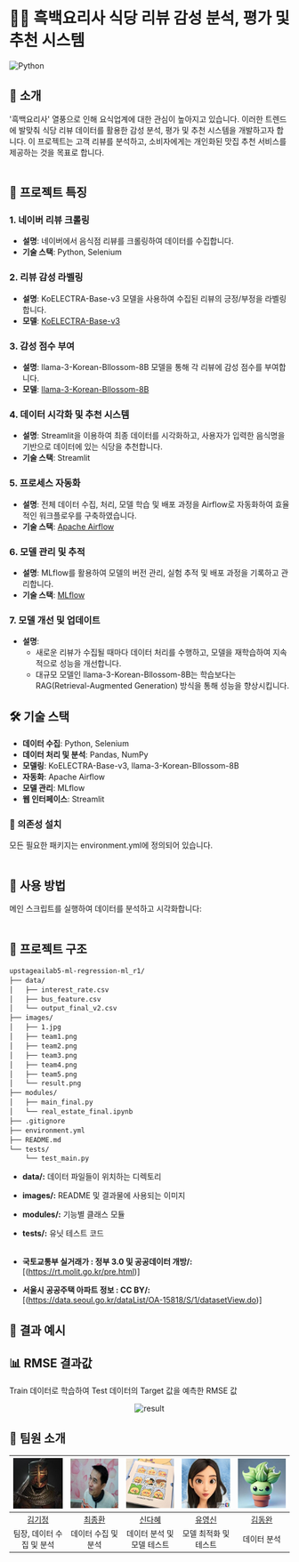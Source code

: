 # 🕵️‍♂️ 흑백요리사 식당 리뷰 감성 분석, 평가 및 추천 시스템

![Python](https://img.shields.io/badge/Python-3.12-blue) <br/>

## 🌟 소개
'흑백요리사' 열풍으로 인해 요식업계에 대한 관심이 높아지고 있습니다. 이러한 트렌드에 발맞춰 식당 리뷰 데이터를 활용한 감성 분석, 평가 및 추천 시스템을 개발하고자 합니다. 이 프로젝트는 고객 리뷰를 분석하고, 소비자에게는 개인화된 맛집 추천 서비스를 제공하는 것을 목표로 합니다.<br/><br/>

## 🚀 프로젝트 특징
### 1. 네이버 리뷰 크롤링
- **설명**: 네이버에서 음식점 리뷰를 크롤링하여 데이터를 수집합니다.
- **기술 스택**: Python, Selenium

### 2. 리뷰 감성 라벨링
- **설명**: KoELECTRA-Base-v3 모델을 사용하여 수집된 리뷰의 긍정/부정을 라벨링합니다.
- **모델**: [KoELECTRA-Base-v3](https://huggingface.co/monologg/koelectra-base-v3-discriminator)

### 3. 감성 점수 부여
- **설명**: llama-3-Korean-Bllossom-8B 모델을 통해 각 리뷰에 감성 점수를 부여합니다.
- **모델**: [llama-3-Korean-Bllossom-8B](https://huggingface.co/llama-3-Korean-Bllossom-8B)

### 4. 데이터 시각화 및 추천 시스템
- **설명**: Streamlit을 이용하여 최종 데이터를 시각화하고, 사용자가 입력한 음식명을 기반으로 데이터에 있는 식당을 추천합니다.
- **기술 스택**: Streamlit

### 5. 프로세스 자동화
- **설명**: 전체 데이터 수집, 처리, 모델 학습 및 배포 과정을 Airflow로 자동화하여 효율적인 워크플로우를 구축하였습니다.
- **기술 스택**: [Apache Airflow](https://airflow.apache.org/)

### 6. 모델 관리 및 추적
- **설명**: MLflow를 활용하여 모델의 버전 관리, 실험 추적 및 배포 과정을 기록하고 관리합니다.
- **기술 스택**: [MLflow](https://mlflow.org/)

### 7. 모델 개선 및 업데이트
- **설명**:
  - 새로운 리뷰가 수집될 때마다 데이터 처리를 수행하고, 모델을 재학습하여 지속적으로 성능을 개선합니다.
  - 대규모 모델인 llama-3-Korean-Bllossom-8B는 학습보다는 RAG(Retrieval-Augmented Generation) 방식을 통해 성능을 향상시킵니다.

## 🛠 기술 스택

- **데이터 수집**: Python, Selenium
- **데이터 처리 및 분석**: Pandas, NumPy
- **모델링**: KoELECTRA-Base-v3, llama-3-Korean-Bllossom-8B
- **자동화**: Apache Airflow
- **모델 관리**: MLflow
- **웹 인터페이스**: Streamlit
  
### 📌 의존성 설치
모든 필요한 패키지는 environment.yml에 정의되어 있습니다.<br/><br/>

## 📝 사용 방법
메인 스크립트를 실행하여 데이터를 분석하고 시각화합니다:<br/><br/>

## 📂 프로젝트 구조
```bash
upstageailab5-ml-regression-ml_r1/
├── data/
│   ├── interest_rate.csv
│   ├── bus_feature.csv
│   └── output_final_v2.csv
├── images/
│   ├── 1.jpg
│   ├── team1.png
│   ├── team2.png
│   ├── team3.png
│   ├── team4.png
│   ├── team5.png
│   └── result.png
├── modules/
│   ├── main_final.py
│   └── real_estate_final.ipynb
├── .gitignore
├── environment.yml
├── README.md
└── tests/
    └── test_main.py
```

- **data/:** 데이터 파일들이 위치하는 디렉토리<br/>
- **images/:** README 및 결과물에 사용되는 이미지<br/>
- **modules/:** 기능별 클래스 모듈<br/>
- **tests/:** 유닛 테스트 코드<br/><br/>

- **국토교통부 실거래가 : 정부 3.0 및 공공데이터 개방/:** [(https://rt.molit.go.kr/pre.html)]
- **서울시 공공주택 아파트 정보 : CC BY/:** [(https://data.seoul.go.kr/dataList/OA-15818/S/1/datasetView.do)]

## 🌈 결과 예시<br/>
## 📊 RMSE 결과값
Train 데이터로 학습하여 Test 데이터의 Target 값을 예측한 RMSE 값
<p align="center"> <img src="images/result.png" alt="result" width="600"> </p>


## 👥 팀원 소개
| ![김기정](images/team1.png) | ![최종환](images/team2.jpg) | ![신다혜](images/team3.jpeg) | ![유영신](images/team4.jpg) | ![김동완B](images/team5.jpg) |
| :--------------------------------------------------------------: | :--------------------------------------------------------------: | :--------------------------------------------------------------: | :--------------------------------------------------------------: | :--------------------------------------------------------------: |
|            [김기정](https://github.com/code-squire)             |            [최종환](https://github.com/choi-jonghwan-salgabda)             |            [신다혜](https://github.com/miso2203)             |            [유영신](https://github.com/ysyou1082)             |            [김동완](https://github.com/booobing)             |
|                            팀장, 데이터 수집 및 분석                             |                            데이터 수집 및 분석                             |                            데이터 분석 및 모델 테스트                             |                            모델 최적화 및 테스트                             |                            데이터 분석                             |

